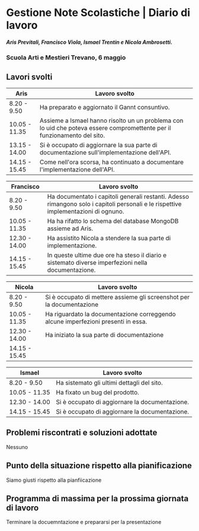 # Gestione Note Scolastiche | Diario di lavoro

##### Aris Previtali, Francisco Viola, Ismael Trentin e Nicola Ambrosetti.

### Scuola Arti e Mestieri Trevano, 6 maggio

## Lavori svolti

| Aris          | Lavoro svolto                                                                 |
| ------------- | ----------------------------------------------------------------------------- |
| 8.20 - 9.50   | Ha preparato e aggiornato il Gannt consuntivo.|
| 10.05 - 11.35 | Assieme a Ismael hanno risolto un un problema con lo uid che poteva essere compromettente per il funzionamento del sito.|
| 13.15 - 14.00 | Si è occupato di aggiornare la sua parte di documentazione sull'implementazione dell'API.|
| 14.15 - 15.45 | Come nell'ora scorsa, ha continuato a documentare l'implementazione dell'API.|

| Francisco     | Lavoro svolto                                                                        |
| ------------- | ------------------------------------------------------------------------------------ |
| 8.20 - 9.50   | Ha documentato i capitoli generali restanti. Adesso rimangono solo i capitoli personali e le rispettive implementazioni di ognuno.|
| 10.05 - 11.35 | Ha ha rifatto lo schema del database MongoDB assieme ad Aris.|
| 12.30 - 14.00 | Ha assistito Nicola a stendere la sua parte di implementazione.|
| 14.15 - 15.45 | In queste ultime due ore ha steso il diario e sistemato diverse imperfezioni nella documentazione.|

| Nicola        | Lavoro svolto                                                                            |
| ------------- | ---------------------------------------------------------------------------------------- |
| 8.20 - 9.50   | Si è occupato di mettere assieme gli screenshot per la documentazione|
| 10.05 - 11.35 | Ha riguardato la documentazione correggendo alcune imperfezioni presenti in essa.|
| 12.30 - 14.00 | Ha iniziato la sua parte di documentazione|
| 14.15 - 15.45 | |

| Ismael        | Lavoro svolto                                                             |
| ------------- | ------------------------------------------------------------------------- |
| 8.20 - 9.50   | Ha sistemato gli ultimi dettagli del sito.|
| 10.05 - 11.35 | Ha fixato un bug del prodotto.|
| 12.30 - 14.00 | Si è occupato di aggiornare la documentazione.|
| 14.15 - 15.45 | Si è occupato di aggiornare la documentazione.|

## Problemi riscontrati e soluzioni adottate
Nessuno

## Punto della situazione rispetto alla pianificazione
Siamo giusti rispetto alla pianfiicazione

## Programma di massima per la prossima giornata di lavoro

Terminare la docuemntazione e prepararsi per la presentazione